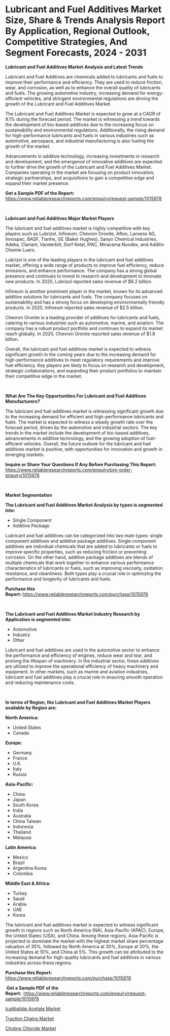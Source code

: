 <p><h1>Lubricant and Fuel Additives Market Size, Share & Trends Analysis Report By Application, Regional Outlook, Competitive Strategies, And Segment Forecasts, 2024 - 2031</h1></p><p><strong>Lubricant and Fuel Additives Market Analysis and Latest Trends</strong></p>
<p><p>Lubricant and Fuel Additives are chemicals added to lubricants and fuels to improve their performance and efficiency. They are used to reduce friction, wear, and corrosion, as well as to enhance the overall quality of lubricants and fuels. The growing automotive industry, increasing demand for energy-efficient vehicles, and stringent environmental regulations are driving the growth of the Lubricant and Fuel Additives Market.</p><p>The Lubricant and Fuel Additives Market is expected to grow at a CAGR of 9.1% during the forecast period. The market is witnessing a trend towards the development of bio-based additives due to the increasing focus on sustainability and environmental regulations. Additionally, the rising demand for high-performance lubricants and fuels in various industries such as automotive, aerospace, and industrial manufacturing is also fueling the growth of the market.</p><p>Advancements in additive technology, increasing investments in research and development, and the emergence of innovative additives are expected to further drive the growth of the Lubricant and Fuel Additives Market. Companies operating in the market are focusing on product innovation, strategic partnerships, and acquisitions to gain a competitive edge and expand their market presence.</p></p>
<p><strong>Get a Sample PDF of the Report:&nbsp;</strong> <a href="https://www.reliableresearchreports.com/enquiry/request-sample/1015978">https://www.reliableresearchreports.com/enquiry/request-sample/1015978</a></p>
<p>&nbsp;</p>
<p><strong>Lubricant and Fuel Additives Major Market Players</strong></p>
<p><p>The lubricant and fuel additives market is highly competitive with key players such as Lubrizol, Infineum, Chevron Oronite, Afton, Lanxess AG, Innospec, BASF, Tianhe, GE (Baker Hughes), Sanyo Chemical Industries, Adeka, Clariant, Vanderbilt, Dorf Ketal, IPAC, Miracema Nuodex, and Additiv Chemie Luers.</p><p>Lubrizol is one of the leading players in the lubricant and fuel additives market, offering a wide range of products to improve fuel efficiency, reduce emissions, and enhance performance. The company has a strong global presence and continues to invest in research and development to innovate new products. In 2020, Lubrizol reported sales revenue of $6.2 billion.</p><p>Infineum is another prominent player in the market, known for its advanced additive solutions for lubricants and fuels. The company focuses on sustainability and has a strong focus on developing environmentally friendly products. In 2020, Infineum reported sales revenue of $2.5 billion.</p><p>Chevron Oronite is a leading provider of additives for lubricants and fuels, catering to various industries such as automotive, marine, and aviation. The company has a robust product portfolio and continues to expand its market reach globally. In 2020, Chevron Oronite reported sales revenue of $1.8 billion.</p><p>Overall, the lubricant and fuel additives market is expected to witness significant growth in the coming years due to the increasing demand for high-performance additives to meet regulatory requirements and improve fuel efficiency. Key players are likely to focus on research and development, strategic collaborations, and expanding their product portfolios to maintain their competitive edge in the market.</p></p>
<p>&nbsp;</p>
<p><strong>What Are The Key Opportunities For Lubricant and Fuel Additives Manufacturers?</strong></p>
<p><p>The lubricant and fuel additives market is witnessing significant growth due to the increasing demand for efficient and high-performance lubricants and fuels. The market is expected to witness a steady growth rate over the forecast period, driven by the automotive and industrial sectors. The key trends in the market include the development of bio-based additives, advancements in additive technology, and the growing adoption of fuel-efficient vehicles. Overall, the future outlook for the lubricant and fuel additives market is positive, with opportunities for innovation and growth in emerging markets.</p></p>
<p><strong>Inquire or Share Your Questions If Any Before Purchasing This Report:</strong> <a href="https://www.reliableresearchreports.com/enquiry/pre-order-enquiry/1015978">https://www.reliableresearchreports.com/enquiry/pre-order-enquiry/1015978</a></p>
<p>&nbsp;</p>
<p><strong>Market Segmentation</strong></p>
<p><strong>The Lubricant and Fuel Additives Market Analysis by types is segmented into:</strong></p>
<p><ul><li>Single Component</li><li>Additive Package</li></ul></p>
<p><p>Lubricant and fuel additives can be categorized into two main types: single component additives and additive package additives. Single component additives are individual chemicals that are added to lubricants or fuels to improve specific properties, such as reducing friction or preventing corrosion. On the other hand, additive package additives are blends of multiple chemicals that work together to enhance various performance characteristics of lubricants or fuels, such as improving viscosity, oxidation resistance, and cleanliness. Both types play a crucial role in optimizing the performance and longevity of lubricants and fuels.</p></p>
<p><strong>Purchase this Report:&nbsp;</strong><a href="https://www.reliableresearchreports.com/purchase/1015978">https://www.reliableresearchreports.com/purchase/1015978</a></p>
<p>&nbsp;</p>
<p><strong>The Lubricant and Fuel Additives Market Industry Research by Application is segmented into:</strong></p>
<p><ul><li>Automotive</li><li>Industry</li><li>Other</li></ul></p>
<p><p>Lubricant and fuel additives are used in the automotive sector to enhance the performance and efficiency of engines, reduce wear and tear, and prolong the lifespan of machinery. In the industrial sector, these additives are utilized to improve the operational efficiency of heavy machinery and equipment. In other markets, such as marine and aviation industries, lubricant and fuel additives play a crucial role in ensuring smooth operation and reducing maintenance costs.</p></p>
<p>&nbsp;</p>
<p><strong>In terms of Region, the Lubricant and Fuel Additives Market Players available by Region are:</strong></p>
<p>
    <p> <strong> North America: </strong>
        <ul>
            <li>United States</li>
            <li>Canada</li>
        </ul>
        </p> 
    <p> <strong> Europe: </strong>
        <ul>
            <li>Germany</li>
            <li>France</li>
            <li>U.K.</li>
            <li>Italy</li>
            <li>Russia</li>
        </ul>
        </p> 
    <p> <strong> Asia-Pacific: </strong>
        <ul>
            <li>China</li>
            <li>Japan</li>
            <li>South Korea</li>
            <li>India</li>
            <li>Australia</li>
            <li>China Taiwan</li>
            <li>Indonesia</li>
            <li>Thailand</li>
            <li>Malaysia</li>
        </ul>
        </p> 
    <p> <strong> Latin America: </strong>
        <ul>
            <li>Mexico</li>
            <li>Brazil</li>
            <li>Argentina Korea</li>
            <li>Colombia</li>
        </ul>
        </p> 
    <p> <strong> Middle East & Africa: </strong>
        <ul>
            <li>Turkey</li>
            <li>Saudi</li>
            <li>Arabia</li>
            <li>UAE</li>
            <li>Korea</li>
        </ul>
    </p>
    </p>
<p><p>The lubricant and fuel additives market is expected to witness significant growth in regions such as North America (NA), Asia-Pacific (APAC), Europe, the United States (USA), and China. Among these regions, Asia-Pacific is projected to dominate the market with the highest market share percentage valuation of 35%, followed by North America at 30%, Europe at 20%, the United States at 10%, and China at 5%. This growth can be attributed to the increasing demand for high-quality lubricants and fuel additives in various industries across these regions.</p></p>
<p><strong>Purchase this Report: </strong><a href="https://www.reliableresearchreports.com/purchase/1015978">https://www.reliableresearchreports.com/purchase/1015978</a></p>
<p>&nbsp;<strong>Get a Sample PDF of the Report:&nbsp;&nbsp;</strong><a href="https://www.reliableresearchreports.com/enquiry/request-sample/1015978">https://www.reliableresearchreports.com/enquiry/request-sample/1015978</a></p>
<p><strong></strong></p>
<p><p><a href="https://view.publitas.com/reportprime-1/icatibatide-acetate-market-research-report-unlocks-analysis-on-the-market-financial-status-market-size-and-market-revenue-upto-2030/">Icatibatide Acetate Market</a></p><p><a href="https://github.com/kufem1/Market-Research-Report-List-1/blob/main/traction-chains-market.md">Traction Chains Market</a></p><p><a href="https://github.com/singletonthaxterkelliehr2df/Market-Research-Report-List-1/blob/main/choline-chloride-market.md">Choline Chloride Market</a></p></p>